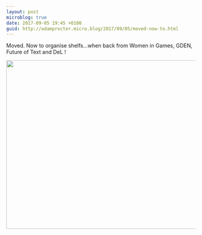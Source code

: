 ```yaml
---
layout: post
microblog: true
date: 2017-09-05 19:45 +0100
guid: http://adamprocter.micro.blog/2017/09/05/moved-now-to.html
---
```

Moved. Now to organise shelfs...when back from Women in Games, GDEN, Future of Text and DeL !

<img src="http://discursive.adamprocter.co.uk/uploads/2017/9e97dd96e1.jpg" width="600" height="449" />
